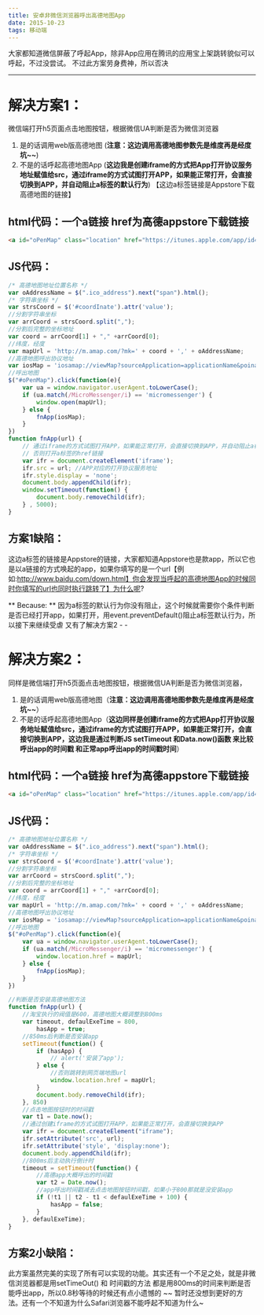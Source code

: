 ```yaml
---
title: 安卓非微信浏览器呼出高德地图App
date: 2015-10-23
tags: 移动端
---
```


大家都知道微信屏蔽了呼起App，除非App应用在腾讯的应用宝上架跳转貌似可以呼起，不过没尝试。
不过此方案劳身费神，所以否决

-----

# 解决方案1：
微信端打开h5页面点击地图按钮，根据微信UA判断是否为微信浏览器
1. 是的话调用web版高德地图  (**注意：这边调用高德地图参数先是维度再是经度 坑~~**)
2. 不是的话呼起高德地图App (**这边我是创建iframe的方式把App打开协议服务地址赋值给src，通过iframe的方式试图打开APP，如果能正常打开，会直接切换到APP，并自动阻止a标签的默认行为**) 【这边a标签链接是Appstore下载高德地图的链接】

## html代码：一个a链接 href为高德appstore下载链接
```html
<a id="oPenMap" class="location" href="https://itunes.apple.com/app/id461703208?spm=0.0.0.0.6cS3kh&ls=1&mt=8"></a>
```
<!-- more -->
## JS代码：
```js
/* 高德地图地址位置名称 */
var oAddressName = $(".ico_address").next("span").html();
/* 字符串坐标 */
var strsCoord = $('#coordInate').attr('value');
//分割字符串坐标
var arrCoord = strsCoord.split(",");
//分割后完整的坐标地址
var coord = arrCoord[1] + "," +arrCoord[0];
//纬度，经度
var mapUrl = 'http://m.amap.com/?mk=' + coord + ',' + oAddressName;
//高德地图呼出协议地址
var iosMap = 'iosamap://viewMap?sourceApplication=applicationName&poiname='+oAddressName+'&lat='+arrCoord[1]+'&lon='+arrCoord[0]+'&dev=1';
//呼出地图
$("#oPenMap").click(function(e){
    var ua = window.navigator.userAgent.toLowerCase();
    if (ua.match(/MicroMessenger/i) == 'micromessenger') {
        window.open(mapUrl);
    } else {
        fnApp(iosMap);
    }
})
function fnApp(url) {
    // 通过iframe的方式试图打开APP，如果能正常打开，会直接切换到APP，并自动阻止a标签的默认行为
    // 否则打开a标签的href链接
    var ifr = document.createElement('iframe');
    ifr.src = url; //APP对应的打开协议服务地址
    ifr.style.display = 'none';
    document.body.appendChild(ifr);
    window.setTimeout(function() {
        document.body.removeChild(ifr);
    } , 5000);
}
```
## 方案1缺陷：
这边a标签的链接是Appstore的链接，大家都知道Appstore也是款app，所以它也是以a链接的方式唤起的app，如果你填写的是一个url【例如:http://www.baidu.com/down.html】你会发现当呼起的高德地图App的时候同时你填写的url也同时执行跳转了】为什么呢?

 ** Because: ** 因为a标签的默认行为你没有阻止，这个时候就需要你个条件判断是否已经打开app，如果打开，用event.preventDefault()阻止a标签默认行为，所以接下来继续受虐 又有了解决方案2 - -

 # 解决方案2：
 同样是微信端打开h5页面点击地图按钮，根据微信UA判断是否为微信浏览器，
 1. 是的话调用web版高德地图（**注意：这边调用高德地图参数先是维度再是经度 坑~~**）
 2. 不是的话呼起高德地图App（**这边同样是创建iframe的方式把App打开协议服务地址赋值给src，通过iframe的方式试图打开APP，如果能正常打开，会直接切换到APP，这边我是通过判断JS setTimeout 和Data.now()函数 来比较呼出app的时间戳 和正常app呼出app的时间戳时间**）

## html代码：一个a链接 href为高德appstore下载链接
```html
<a id="oPenMap" class="location" href="https://itunes.apple.com/app/id461703208?spm=0.0.0.0.6cS3kh&ls=1&mt=8"></a>
```
## JS代码：
```js
/* 高德地图地址位置名称 */
var oAddressName = $(".ico_address").next("span").html();
/* 字符串坐标 */
var strsCoord = $('#coordInate').attr('value');
//分割字符串坐标
var arrCoord = strsCoord.split(",");
//分割后完整的坐标地址
var coord = arrCoord[1] + "," +arrCoord[0];
//纬度，经度
var mapUrl = 'http://m.amap.com/?mk=' + coord + ',' + oAddressName;
//高德地图呼出协议地址
var iosMap = 'iosamap://viewMap?sourceApplication=applicationName&poiname='+oAddressName+'&lat='+arrCoord[1]+'&lon='+arrCoord[0]+'&dev=1';
//呼出地图
$("#oPenMap").click(function(e){
    var ua = window.navigator.userAgent.toLowerCase();
    if (ua.match(/MicroMessenger/i) == 'micromessenger') {
        window.location.href = mapUrl;
    } else {
        fnApp(iosMap);
    }
})

//判断是否安装高德地图方法
function fnApp(url) {
    //淘宝执行的阀值是600，高德地图大概调整到800ms
    var timeout, defaulExeTime = 800,
        hasApp = true;
    //850ms后判断是否安装app
    setTimeout(function() {
        if (hasApp) {
            // alert('安装了app');
        } else {
            //否则跳转到网页端地图url
            window.location.href = mapUrl;
        }
        document.body.removeChild(ifr);
    }, 850)
    //点击地图按钮时的时间戳
    var t1 = Date.now();
    //通过创建iframe的方式试图打开APP，如果能正常打开，会直接切换到APP
    var ifr = document.createElement("iframe");
    ifr.setAttribute('src', url);
    ifr.setAttribute('style', 'display:none');
    document.body.appendChild(ifr);
    //800ms后主动执行倒计时
    timeout = setTimeout(function() {
        //高德app大概呼出的时间戳
        var t2 = Date.now();
        //app呼出时间戳减去点击地图按钮时间戳，如果小于800那就是没安装app
        if (!t1 || t2 - t1 < defaulExeTime + 100) {
            hasApp = false;
        }
    }, defaulExeTime);
}
```
## 方案2小缺陷：
此方案虽然完美的实现了所有可以实现的功能。其实还有一个不足之处，就是非微信浏览器都是用setTimeOut() 和 时间戳的方法 都是用800ms的时间来判断是否能呼出app，所以0.8秒等待的时候还有点小遗憾的 ~~ 暂时还没想到更好的方法。还有一个不知道为什么Safari浏览器不能呼起不知道为什么~


